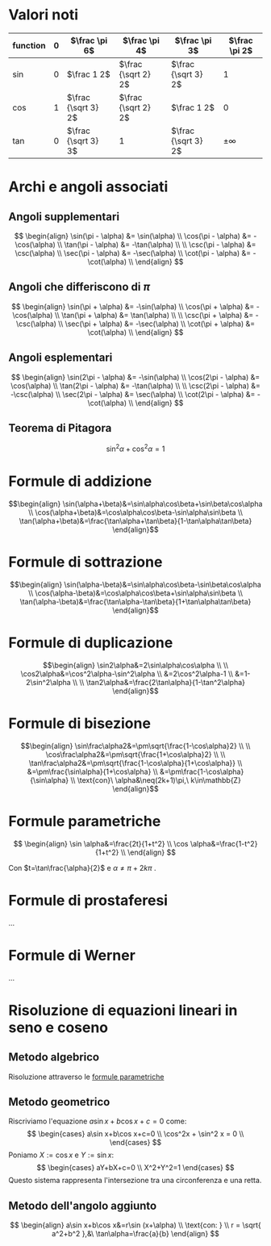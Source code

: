 # Valori noti
| function | $0$ | $\frac \pi 6$ | $\frac \pi 4$ | $\frac \pi 3$ | $\frac \pi 2$ |
|--- | ---|---|---|---| --- |
| $\sin$ | $0$ | $\frac 1 2$ | $\frac {\sqrt 2} 2$ | $\frac {\sqrt 3} 2$| $1$| 
| $\cos$ | $1$ | $\frac {\sqrt 3} 2$ | $\frac {\sqrt 2} 2$ | $\frac 1 2$ | $0$| 
| $\tan$ | $0$ | $\frac {\sqrt 3} 3$ | $1$ | $\frac {\sqrt 3} 2$| $\pm \infty$| 

# Archi e angoli associati
## Angoli supplementari
$$
\begin{align}
\sin(\pi - \alpha) &= \sin(\alpha) \\
\cos(\pi - \alpha) &= -\cos(\alpha) \\
\tan(\pi - \alpha) &= -\tan(\alpha) \\ \\
\csc(\pi - \alpha) &= \csc(\alpha) \\
\sec(\pi - \alpha) &= -\sec(\alpha) \\
\cot(\pi - \alpha) &= -\cot(\alpha) \\
\end{align}
$$
## Angoli che differiscono di $\pi$
$$
\begin{align}
\sin(\pi + \alpha) &= -\sin(\alpha) \\
\cos(\pi + \alpha) &= -\cos(\alpha) \\
\tan(\pi + \alpha) &= \tan(\alpha) \\ \\
\csc(\pi + \alpha) &= -\csc(\alpha) \\
\sec(\pi + \alpha) &= -\sec(\alpha) \\
\cot(\pi + \alpha) &= \cot(\alpha) \\
\end{align}
$$
## Angoli esplementari
$$
\begin{align}
\sin(2\pi - \alpha) &= -\sin(\alpha) \\
\cos(2\pi - \alpha) &= \cos(\alpha) \\
\tan(2\pi - \alpha) &= -\tan(\alpha) \\ \\
\csc(2\pi - \alpha) &= -\csc(\alpha) \\
\sec(2\pi - \alpha) &= \sec(\alpha) \\
\cot(2\pi - \alpha) &= -\cot(\alpha) \\
\end{align}
$$

## Teorema di Pitagora
$$\sin^2\alpha + \cos^2\alpha = 1$$

# Formule di addizione
$$\begin{align}
\sin(\alpha+\beta)&=\sin\alpha\cos\beta+\sin\beta\cos\alpha \\
\cos(\alpha+\beta)&=\cos\alpha\cos\beta-\sin\alpha\sin\beta \\
\tan(\alpha+\beta)&=\frac{\tan\alpha+\tan\beta}{1-\tan\alpha\tan\beta}
\end{align}$$
# Formule di sottrazione
$$\begin{align}
\sin(\alpha-\beta)&=\sin\alpha\cos\beta-\sin\beta\cos\alpha \\ 
\cos(\alpha-\beta)&=\cos\alpha\cos\beta+\sin\alpha\sin\beta \\
\tan(\alpha-\beta)&=\frac{\tan\alpha-\tan\beta}{1+\tan\alpha\tan\beta}
\end{align}$$
# Formule di duplicazione
$$\begin{align}
\sin2\alpha&=2\sin\alpha\cos\alpha \\ \\
\cos2\alpha&=\cos^2\alpha-\sin^2\alpha \\ 
&=2\cos^2\alpha-1 \\  
&=1-2\sin^2\alpha \\ \\
\tan2\alpha&=\frac{2\tan\alpha}{1-\tan^2\alpha}
\end{align}$$
# Formule di bisezione
$$\begin{align}
\sin\frac\alpha2&=\pm\sqrt{\frac{1-\cos\alpha}2} \\ \\
\cos\frac\alpha2&=\pm\sqrt{\frac{1+\cos\alpha}2} \\ \\
\tan\frac\alpha2&=\pm\sqrt{\frac{1-\cos\alpha}{1+\cos\alpha}} \\
&=\pm\frac{\sin\alpha}{1+\cos\alpha} \\ 
&=\pm\frac{1-\cos\alpha}{\sin\alpha} \\
\text{con}\ \alpha&\neq(2k+1)\pi,\ k\in\mathbb{Z}
\end{align}$$

# Formule parametriche
$$
\begin{align}
\sin \alpha&=\frac{2t}{1+t^2} \\
\cos \alpha&=\frac{1-t^2}{1+t^2}  \\
\end{align}
$$

Con $t=\tan\frac{\alpha}{2}$ e $\alpha\neq \pi+2k\pi$ .

# Formule di prostaferesi
...

# Formule di Werner
...

# Risoluzione di equazioni lineari in seno e coseno
## Metodo algebrico
Risoluzione attraverso le [formule parametriche](#Formule%20parametriche)
	
## Metodo geometrico
Riscriviamo l'equazione $a\sin x+b\cos x+c=0$ come:
$$
\begin{cases}
a\sin x+b\cos x+c=0 \\
\cos^2x + \sin^2 x = 0 \\
\end{cases}
$$
Poniamo $X := \cos x$ e $Y:=\sin x$: 
$$
\begin{cases}
aY+bX+c=0 \\
X^2+Y^2=1
\end{cases}
$$
Questo sistema rappresenta l'intersezione tra una circonferenza e una retta.
## Metodo dell'angolo aggiunto
$$
\begin{align}
a\sin x+b\cos x&=r\sin (x+\alpha) \\
\text{con: } \\
r = \sqrt{ a^2+b^2 },&\ \tan\alpha=\frac{a}{b}
\end{align}
$$